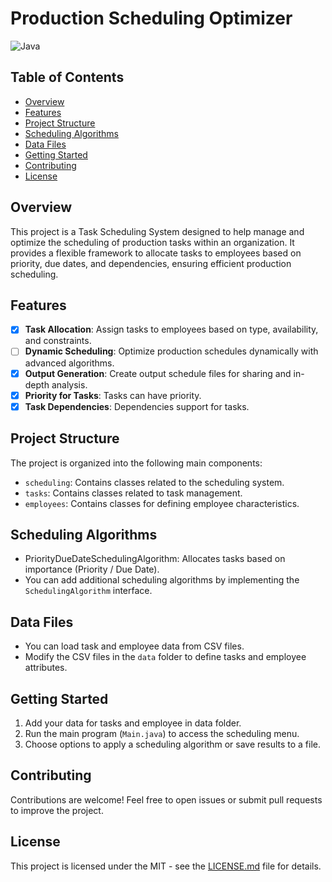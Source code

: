 # Production Scheduling Optimizer

![Java](https://img.shields.io/badge/java-%23ED8B00.svg?style=for-the-badge&logo=openjdk&logoColor=white)

## Table of Contents

- [Overview](#overview)
- [Features](#features)
- [Project Structure](#project-structure)
- [Scheduling Algorithms](#scheduling-algorithms)
- [Data Files](#data-files)
- [Getting Started](#getting-started)
- [Contributing](#contributing)
- [License](#license)

## Overview

This project is a Task Scheduling System designed to help manage and optimize the scheduling of production tasks within an organization. It provides a flexible framework to allocate tasks to employees based on priority, due dates, and dependencies, ensuring efficient production scheduling.

## Features

- [x] **Task Allocation**: Assign tasks to employees based on type, availability, and constraints.
- [ ] **Dynamic Scheduling**: Optimize production schedules dynamically with advanced algorithms.
- [x] **Output Generation**: Create output schedule files for sharing and in-depth analysis.
- [x] **Priority for Tasks**: Tasks can have priority.
- [x] **Task Dependencies**: Dependencies support for tasks.

## Project Structure

The project is organized into the following main components:
- `scheduling`: Contains classes related to the scheduling system.
- `tasks`: Contains classes related to task management.
- `employees`: Contains classes for defining employee characteristics.

## Scheduling Algorithms

- PriorityDueDateSchedulingAlgorithm: Allocates tasks based on importance (Priority / Due Date).
- You can add additional scheduling algorithms by implementing the `SchedulingAlgorithm` interface.

## Data Files

- You can load task and employee data from CSV files.
- Modify the CSV files in the `data` folder to define tasks and employee attributes.

## Getting Started

1. Add your data for tasks and employee in data folder.
2. Run the main program (`Main.java`) to access the scheduling menu.
3. Choose options to apply a scheduling algorithm or save results to a file.

## Contributing

Contributions are welcome! Feel free to open issues or submit pull requests to improve the project.

## License

This project is licensed under the MIT - see the [LICENSE.md](LICENSE.md) file for details.
